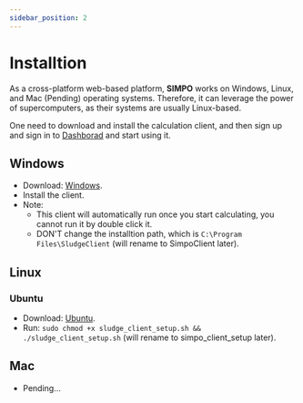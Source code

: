 ```yaml
---
sidebar_position: 2
---
```


# Installtion

<!-- Before using SIMPO to do calculation,  -->

As a cross-platform web-based platform, **SIMPO** works on Windows, Linux, and Mac (Pending) operating
systems. Therefore, it can leverage the power of supercomputers, as their systems are usually
Linux-based.

One need to download and install the calculation client, and then sign up and sign in to <a href="http://111.230.245.215/dashboard/home">Dashborad</a> and start using it.



## <a id="Windows"></a>Windows

<!-- /client/sludge_client_setup_0.2.0.exe -->

- Download: <a href="https://sludge.readthedocs.io/en/latest/_downloads/49e51d71c1843e69a4bcf2ab74ddf3b1/sludge_client_setup.exe" target="_blank" download>Windows</a>.
- Install the client.
- Note:
  - This client will automatically run once you start calculating, you cannot run it by double click it.
  - DON'T change the installtion path, which is <code>C:\Program Files\SludgeClient</code> (will rename to SimpoClient later).


## <a id="Linux"></a>Linux

### <a id="Ubuntu"></a>Ubuntu

<!-- /client/sludge_client_setup_0.2.0.sh -->

- Download: <a href="https://sludge.readthedocs.io/en/latest/_downloads/defdf270ddacd4bb59b05d72e2c5ed66/sludge_client_setup.sh" target="_blank" download>Ubuntu</a>.
- Run: <code>sudo chmod +x sludge_client_setup.sh && ./sludge_client_setup.sh</code> (will rename to simpo_client_setup later).


## <a id="Mac"></a>Mac
- Pending...

<!-- - Download: <a href="/client/sludge_client_setup_0.2.0.sh" target="_blank" download>Mac</a>.
- Run: <code>sudo chmod +x sludge_client_setup.sh && ./sludge_client_setup.sh</code> -->

<!-- [Markdown](/client/sludge_client_setup_0.2.0.exe) -->

<!-- ------- -->


